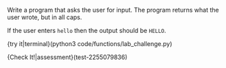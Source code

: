 Write a program that asks the user for input. The program returns what the user wrote, but in all caps.

If the user enters `hello` then the output should be `HELLO`.

{try it|terminal}(python3 code/functions/lab_challenge.py)

{Check It!|assessment}(test-2255079836)
